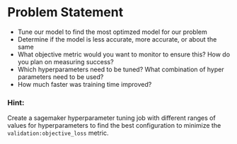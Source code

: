 # Problem Statement
<ul>
<li> Tune our model to find the most optimzed model for our problem</li>
<li>Determine if the model is less accurate, more accurate, or about the same</li>
<li>What objective metric would you want to monitor to ensure this?  How do you plan on measuring success?</li>
<li>Which hyperparameters need to be tuned?  What combination of hyper parameters need to be used?</li>
<li>How much faster was training time improved?</li>
</ul>

### Hint:
Create a sagemaker hyperparameter tuning job with different ranges 
of values for hyperparameters to find the best 
configuration to minimize the ```validation:objective_loss``` metric.
